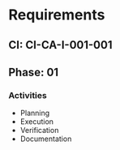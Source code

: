 # Requirements

## CI: CI-CA-I-001-001
## Phase: 01

### Activities
- Planning
- Execution
- Verification
- Documentation
